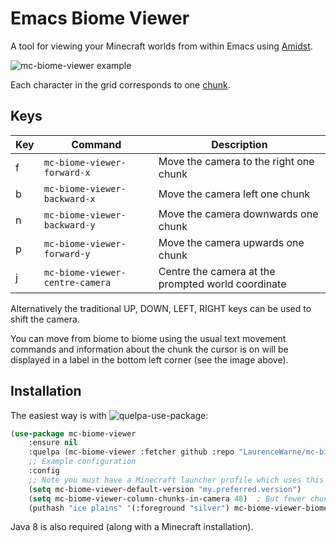 # Emacs Biome Viewer

A tool for viewing your Minecraft worlds from within Emacs using [Amidst](https://github.com/toolbox4minecraft/amidst).

![mc-biome-viewer example](https://user-images.githubusercontent.com/17688577/76894381-f21ac080-6885-11ea-8268-0d4f4cd329df.png)

Each character in the grid corresponds to one [chunk](https://minecraft.gamepedia.com/Chunk).

## Keys

| Key | Command                             | Description                                        |
|-----|-------------------------------------|----------------------------------------------------|
| f   | ```mc-biome-viewer-forward-x```     | Move the camera to the right one chunk             |
| b   | ```mc-biome-viewer-backward-x```    | Move the camera left one chunk                     |
| n   | ```mc-biome-viewer-backward-y```     | Move the camera downwards one chunk                  |
| p   | ```mc-biome-viewer-forward-y```    | Move the camera upwards one chunk                |
| j   | ```mc-biome-viewer-centre-camera``` | Centre the camera at the prompted world coordinate |

Alternatively the traditional UP, DOWN, LEFT, RIGHT keys can be used to shift the camera.

You can move from biome to biome using the usual text movement commands and information about the chunk the cursor is on will be displayed in a label in the bottom left corner (see the image above).

## Installation

The easiest way is with ![quelpa-use-package](https://github.com/quelpa/quelpa-use-package):

```lisp
(use-package mc-biome-viewer
    :ensure nil
    :quelpa (mc-biome-viewer :fetcher github :repo "LaurenceWarne/mc-biome-viewer")
    ;; Example configuration
    :config
    ;; Note you must have a Minecraft launcher profile which uses this version!
    (setq mc-biome-viewer-default-version "my.preferred.version")
    (setq mc-biome-viewer-column-chunks-in-camera 48)  ; But fewer chunks will be faster
    (puthash "ice plains" '(:foreground "silver") mc-biome-viewer-biome-to-face-map))
```

Java 8 is also required (along with a Minecraft installation).
